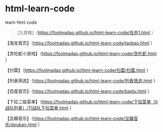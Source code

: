 # html-learn-code
learn html code
>[九宫格]（https://foolmadao.github.io/html-learn-code/任务1.html ）

【淘宝首页】（https://foolmadao.github.io/html-learn-code/taobao.html ）

【贪吃蛇小游戏】（https://foolmadao.github.io/html-learn-code/贪吃蛇.html ）

【扫雷】（https://foolmadao.github.io/html-learn-code/扫雷/扫雷.html ）

【列表筛选】（https://foolmadao.github.io/html-learn-code/列表筛选.html ）

【百度首页】（https://foolmadao.github.io/html-learn-code/baidu.html ）

【下拉二级菜单】（https://foolmadao.github.io/html-learn-code/下拉菜单（ti战队列表）/TI战队下拉菜单.html ）

【豆瓣音乐】（https://foolmadao.github.io/html-learn-code/豆瓣音乐/douban.html ）
